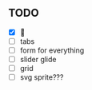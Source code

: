 ## TODO

- [x] :beer:
- [ ] tabs
- [ ] form for everything
- [ ] slider glide
- [ ] grid
- [ ] svg sprite???